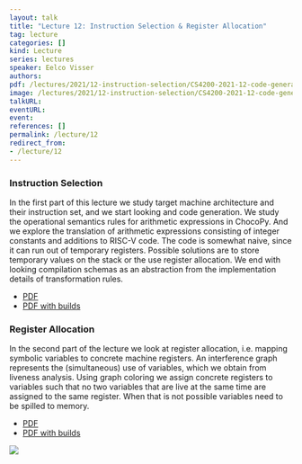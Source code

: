 ```yaml
---
layout: talk
title: "Lecture 12: Instruction Selection & Register Allocation"
tag: lecture
categories: []
kind: Lecture
series: lectures
speaker: Eelco Visser
authors:
pdf: /lectures/2021/12-instruction-selection/CS4200-2021-12-code-generation.pdf
image: /lectures/2021/12-instruction-selection/CS4200-2021-12-code-generation/CS4200-2021-12-code-generation.001.png
talkURL:
eventURL:
event:
references: []
permalink: /lecture/12
redirect_from:
- /lecture/12
---
```


### Instruction Selection

In the first part of this lecture we study target machine architecture and their instruction set, and we start looking and code generation. We study the operational semantics rules for arithmetic expressions in ChocoPy. And we explore the translation of arithmetic expressions consisting of integer constants and additions to RISC-V code. The code is somewhat naive, since it can run out of temporary registers. Possible solutions are to store temporary values on the stack or the use register allocation.
We end with looking compilation schemas as an abstraction from the implementation details of transformation rules.

* [PDF](/2021/lectures/2021/12-instruction-selection/CS4200-2021-12-code-generation.pdf)
* [PDF with builds](/2021/lectures/2021/12-instruction-selection/CS4200-2021-12-code-generation-builds.pdf)

### Register Allocation

In the second part of the lecture we look at register allocation, i.e. mapping symbolic variables to concrete machine registers.
An interference graph represents the (simultaneous) use of variables, which we obtain from liveness analysis.
Using graph coloring we assign concrete registers to variables such that no two variables that are live at the same time are assigned to the same register.
When that is not possible variables need to be spilled to memory.

* [PDF](/2021/lectures/2021/12-instruction-selection/CS4200-2021-12-register-allocation.pdf)
* [PDF with builds](/2021/lectures/2021/12-instruction-selection/CS4200-2021-12-register-allocation-builds.pdf)

<img src="/2021/lectures/2021/12-instruction-selection/CS4200-2021-12-register-allocation/CS4200-2021-12-register-allocation.030.png" class="border border-dark"/>
